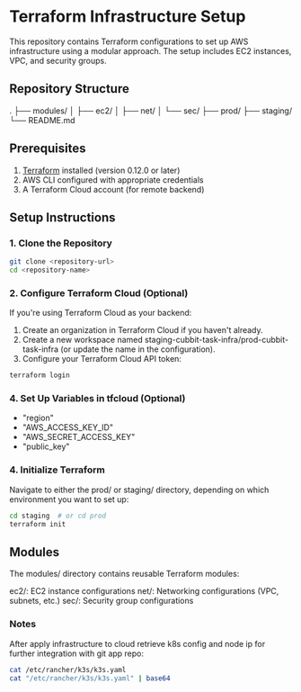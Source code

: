 # Terraform Infrastructure Setup

This repository contains Terraform configurations to set up AWS infrastructure using a modular approach. The setup includes EC2 instances, VPC, and security groups.

## Repository Structure

.
├── modules/
│   ├── ec2/
│   ├── net/
│   └── sec/
├── prod/
├── staging/
└── README.md

## Prerequisites

1. [Terraform](https://www.terraform.io/downloads.html) installed (version 0.12.0 or later)
2. AWS CLI configured with appropriate credentials
3. A Terraform Cloud account (for remote backend)

## Setup Instructions

### 1. Clone the Repository

```bash
git clone <repository-url>
cd <repository-name>
```

### 2. Configure Terraform Cloud (Optional)

If you're using Terraform Cloud as your backend:

1. Create an organization in Terraform Cloud if you haven't already.
2. Create a new workspace named staging-cubbit-task-infra/prod-cubbit-task-infra (or update the name in the configuration).
3. Configure your Terraform Cloud API token:

```bash
terraform login
```

### 4. Set Up Variables in tfcloud (Optional)

- "region"
- "AWS_ACCESS_KEY_ID"
- "AWS_SECRET_ACCESS_KEY"
- "public_key"

### 4. Initialize Terraform

Navigate to either the prod/ or staging/ directory, depending on which environment you want to set up:

```bash
cd staging  # or cd prod
terraform init
```

## Modules

The modules/ directory contains reusable Terraform modules:

ec2/: EC2 instance configurations
net/: Networking configurations (VPC, subnets, etc.)
sec/: Security group configurations

### Notes

After apply infrastructure to cloud retrieve k8s config and node ip for further integration with git app repo:

```bash
cat /etc/rancher/k3s/k3s.yaml
cat "/etc/rancher/k3s/k3s.yaml" | base64
```
